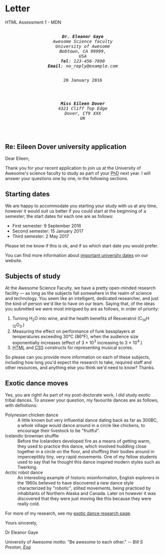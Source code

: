 # Letter
HTML Assessment 1 - MDN
<!DOCTYPE html>
<html lang="en">
<head>
    <meta charset="UTF-8">
    <title>Letter</title>
    
<link rel="stylesheet" type="text/css" href="letter.css">

</head>
<body>
<header>
<div class="sender-column">
<pre>
<address>
<strong>Dr. Eleanor Gaye</strong>
Awesome Science faculty
University of Awesome
Bobtown, CA 99999,
USA
<strong>Tel</strong>: 123-456-7890
<strong>Email</strong>: no_reply@example.com
</address>
<p>20 January 2016</p>
</pre>
</div>

<pre>
<address>
<strong>Miss Eileen Dover</strong>
4321 Cliff Top Edge
Dover, CT9 XXX
UK
</address>
</pre>
</header>

<main>

<h2>Re: Eileen Dover university application</h2>

<p>Dear Eileen,</p>

<p>Thank you for your recent application to join us at the University of Awesome's science faculty to study as part of your <abbr title="Doctor of Philosophy">PhD</abbr> next year. I will answer your questions one by one, in the following sections.</p>

<h2>Starting dates</h2>

<p>We are happy to accommodate you starting your study with us at any time, however it would suit us better if you could start at the beginning of a semester; the start dates for each one are as follows:</p>

<ul>
    <li>First semester: 9 September 2016</li>
    <li>Second semester: 15 January 2017</li>
    <li>Third semester: 2 May 2017</li>
</ul>


<p>Please let me know if this is ok, and if so which start date you would prefer.</p>

<p>You can find more information about <a href="#">important university dates</a> on our website.</p>


<h2>Subjects of study</h2>

<p>At the Awesome Science Faculty, we have a pretty open-minded research facility — as long as the subjects fall somewhere in the realm of science and technology. You seem like an intelligent, dedicated researcher, and just the kind of person we'd like to have on our team. Saying that, of the ideas you submitted we were most intrigued by are as follows, in order of priority:</p>

<ol>
    <li>Turning H<sub>2</sub>O into wine, and the health benefits of Resveratrol (C<sub>14</sub>H <sub>12</sub>O<sub>3</sub>.)</li>
    <li>Measuring the effect on performance of funk bassplayers at temperatures exceeding 30°C (86°F), when the audience size exponentially increases (effect of 3 × 10<sup>3</sup> increasing to 3 × 10<sup>4</sup>.)</li>
    <li> <abbr title="Hyper Text Markup Language">HTML</abbr> and <abbr title="Cascading Style Sheets">CSS</abbr> constructs for representing musical scores.</li>
</ol>

<p>So please can you provide more information on each of these subjects, including how long you'd expect the research to take, required staff and other resources, and anything else you think we'd need to know? Thanks.</p>

<h2>Exotic dance moves</h2>

<p>Yes, you are right! As part of my post-doctorate work, I did study exotic tribal dances. To answer your question, my favourite dances are as follows, with definitions:</p>

<dl> 
<dt>Polynesian chicken dance</dt>
<dd>A little known but very influential dance dating back as far as 300BC, a whole village would dance around in a circle like chickens, to encourage their livestock to be "fruitful".</dd>
<dt>Icelandic brownian shuffle</dt>
<dd>Before the Icelanders developed fire as a means of getting warm, they used to practice this dance, which involved huddling close together in a circle on the floor, and shuffling their bodies around in imperceptibly tiny, very rapid movements. One of my fellow students used to say that he thought this dance inspired modern styles such as Twerking.</dd>
<dt>Arctic robot dance</dt>
<dd>An interesting example of historic misinformation, English explorers in the 1960s believed to have discovered a new dance style characterized by "robotic", stilted movements, being practiced by inhabitants of Northern Alaska and Canada. Later on however it was discovered that they were just moving like this because they were really cold.</dd>
</dl>
<p>For more of my research, see my <a href="#">exotic dance research page</a>.</p>
</main>
<footer>
<p>Yours sincerely,</p>
<author>Dr Eleanor Gaye</author>

<p>University of Awesome motto: "Be awesome to each other." -- <em>Bill S Preston, <abbr title="Esquire">Esq</abbr></em></p>

</footer>
</body>
</html>
